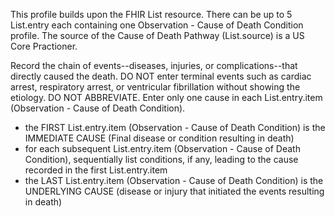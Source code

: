 This profile builds upon the FHIR List resource. There can be up to 5 List.entry each containing one Observation - Cause of Death Condition profile. The source of the Cause of Death Pathway (List.source) is a US Core Practioner.

Record the chain of events--diseases, injuries, or complications--that directly caused the death. DO NOT enter terminal events such as cardiac arrest, respiratory arrest, or ventricular fibrillation without showing the etiology. DO NOT ABBREVIATE. Enter only one cause in each List.entry.item (Observation - Cause of Death Condition).

* the FIRST List.entry.item (Observation - Cause of Death Condition) is the IMMEDIATE CAUSE (Final disease or condition resulting in death) 
* for each subsequent List.entry.item (Observation - Cause of Death Condition), sequentially list conditions, if any, leading to the cause recorded in the first List.entry.item
* the LAST List.entry.item (Observation - Cause of Death Condition) is the UNDERLYING CAUSE (disease or injury that initiated the events resulting in death)